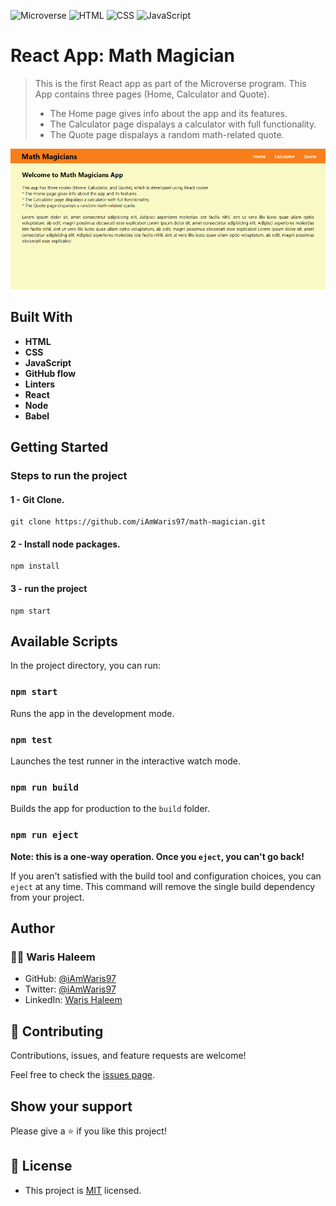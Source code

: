 ![Microverse](https://img.shields.io/badge/Microverse-blueviolet) ![HTML](https://img.shields.io/badge/-HTML-orange) ![CSS](https://img.shields.io/badge/-CSS-blue) ![JavaScript](https://img.shields.io/badge/-JavaScript-yellow)

# React App: Math Magician

> This is the first React app as part of the Microverse program.
> This App contains three pages (Home, Calculator and Quote).
> * The Home page gives info about the app and its features.
> * The Calculator page dispalays a calculator with full functionality.
> * The Quote page dispalays a random math-related quote.

![Project Screenshot](./snapshot.PNG "Math Magician")

## Built With

- **HTML**
- **CSS**
- **JavaScript**
- **GitHub flow**
- **Linters**
- **React**
- **Node**
- **Babel**

## Getting Started

### Steps to run the project

#### 1 - Git Clone.

```
git clone https://github.com/iAmWaris97/math-magician.git
```
#### 2 - Install node packages.

```
npm install
```

#### 3 - run the project

```
npm start
```

## Available Scripts

In the project directory, you can run:

### `npm start`

Runs the app in the development mode.

### `npm test`

Launches the test runner in the interactive watch mode.

### `npm run build`

Builds the app for production to the `build` folder.

### `npm run eject`

**Note: this is a one-way operation. Once you `eject`, you can't go back!**

If you aren't satisfied with the build tool and configuration choices, you can `eject` at any time. This command will remove the single build dependency from your project.

## Author
### 👨‍💻 Waris Haleem
- GitHub: [@iAmWaris97](https://github.com/iAmWaris97)
- Twitter: [@iAmWaris97](https://twitter.com/iAmWaris97)
- LinkedIn: [Waris Haleem](https://www.linkedin.com/in/waris-haleem/)

## 🤝 Contributing

Contributions, issues, and feature requests are welcome!

Feel free to check the [issues page](../../issues/).

## Show your support

Please give a ⭐️ if you like this project!

## 📝 License
- This project is [MIT](./LICENSE) licensed.